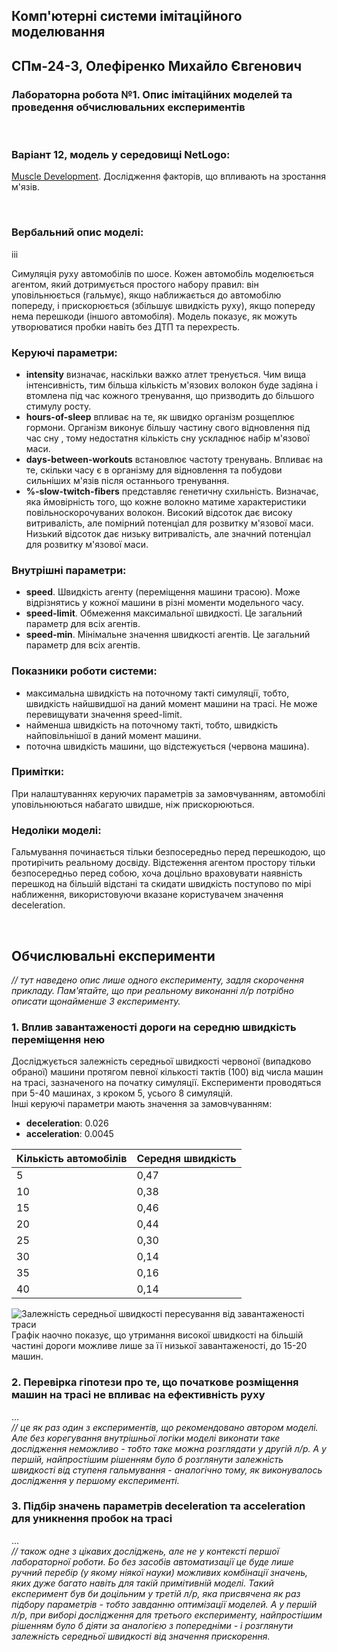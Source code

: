 ## Комп'ютерні системи імітаційного моделювання
## СПм-24-3, **Олефіренко Михайло Євгенович**
### Лабораторна робота №**1**. Опис імітаційних моделей та проведення обчислювальних експериментів

<br>

### Варіант 12, модель у середовищі NetLogo:
[Muscle Development](http://www.netlogoweb.org/launch#http://www.netlogoweb.org/assets/modelslib/Sample%20Models/Biology/Muscle%20Development.nlogo). Дослідження факторів, що впливають на зростання м'язів.

<br>

### Вербальний опис моделі:
ііі

Симуляція руху автомобілів по шосе. Кожен автомобіль моделюється агентом, який дотримується простого набору правил: він уповільнюється (гальмує), якщо наближається до автомобілю попереду, і прискорюється (збільшує швидкість руху), якщо попереду нема перешкоди (іншого автомобіля). Модель показує, як можуть утворюватися пробки навіть без ДТП та перехресть.

### Керуючі параметри:
- **intensity** визначає, наскільки важко атлет тренується. Чим вища інтенсивність, тим більша кількість м'язових волокон буде задіяна і втомлена під час кожного тренування, що призводить до більшого стимулу росту.
- **hours-of-sleep** впливає на те, як швидко організм розщеплює гормони. Організм виконує більшу частину свого відновлення під час сну , тому недостатня кількість сну ускладнює набір м'язової маси.
- **days-between-workouts** встановлює частоту тренувань. Впливає на те, скільки часу є в організму для відновлення та побудови сильніших м'язів після останнього тренування.
- **%-slow-twitch-fibers** представляє генетичну схильність. Визначає, яка ймовірність того, що кожне волокно матиме характеристики повільноскорочуваних волокон. Високий відсоток дає високу витривалість, але помірний потенціал для розвитку м'язової маси. Низький відсоток дає низьку витривалість, але значний потенціал для розвитку м'язової маси.

### Внутрішні параметри:
- **speed**. Швидкість агенту (переміщення машини трасою). Може відрізнятись у кожної машини в різні моменти модельного часу.
- **speed-limit**. Обмеження максимальної швидкості. Це загальний параметр для всіх агентів.
- **speed-min**. Мінімальне значення швидкості агентів. Це загальний параметр для всіх агентів.

### Показники роботи системи:
- максимальна швидкість на поточному такті симуляції, тобто, швидкість найшвидшої на даний момент машини на трасі. Не може перевищувати значення speed-limit.
- найменша швидкість на поточному такті, тобто, швидкість найповільнішої в даний момент машини.
- поточна швидкість машини, що відстежується (червона машина).

### Примітки:
При налаштуваннях керуючих параметрів за замовчуванням, автомобілі уповільнюються набагато швидше, ніж прискорюються.

### Недоліки моделі:
Гальмування починається тільки безпосередньо перед перешкодою, що протирічить реальному досвіду. Відстеження агентом простору тільки безпосередньо перед собою, хоча доцільно враховувати наявність перешкод на більшій відстані та скидати швидкість поступово по мірі наближення, використовуючи вказане користувачем значення deceleration.

<br>

## Обчислювальні експерименти
*// тут наведено опис лише одного експерименту, задля скорочення прикладу. Пам'ятайте, що при реальному виконанні л/р потрібно описати щонайменше 3 експерименту.* 
### 1. Вплив завантаженості дороги на середню швидкість переміщення нею
Досліджується залежність середньої швидкості червоної (випадково обраної) машини протягом певної кількості тактів (100) від числа машин на трасі, зазначеного на початку симуляції.
Експерименти проводяться при 5-40 машинах, з кроком 5, усього 8 симуляцій.  
Інші керуючі параметри мають значення за замовчуванням:
- **deceleration**: 0.026
- **acceleration**: 0.0045

<table>
<thead>
<tr><th>Кількість автомобілів</th><th>Середня швидкість</th></tr>
</thead>
<tbody>
<tr><td>5</td><td>0,47</td></tr>
<tr><td>10</td><td>0,38</td></tr>
<tr><td>15</td><td>0,46</td></tr>
<tr><td>20</td><td>0,44</td></tr>
<tr><td>25</td><td>0,30</td></tr>
<tr><td>30</td><td>0,14</td></tr>
<tr><td>35</td><td>0,16</td></tr>
<tr><td>40</td><td>0,14</td></tr>
</tbody>
</table>

![Залежність середньої швидкості пересування від завантаженості траси](fig1.png)
Графік наочно показує, що утримання високої швидкості на більшій частині дороги можливе лише за її низької завантаженості, до 15-20 машин.

### 2. Перевірка гіпотези про те, що початкове розміщення машин на трасі не впливає на ефективність руху
...  
*// це як раз один з експериментів, що рекомендовано автором моделі. Але без корегування внутрішньої логіки моделі виконати таке дослідження неможливо - тобто таке можна розглядати у другій л/р. А у першій, найпростішим рішенням було б розглянути залежність швидкості від ступеня гальмування - аналогічно тому, як виконувалось дослідження у першому експерименті.*
### 3. Підбір значень параметрів deceleration та acceleration для уникнення пробок на трасі
...  
*// також одне з цікавих досліджень, але не у контексті першої лабораторної роботи. Бо без засобів автоматизації це буде лише ручний перебір (у якому ніякої науки) можливих комбінації значень, яких дуже багато навіть для такій примітивній моделі. Такий експеримент був би доцільним у третій л/р, яка присвячена як раз підбору параметрів - тобто завданню оптимізації моделей. А у першій л/р, при виборі дослідження для третього експерименту, найпростішим рішенням було б діяти за аналогією з попередніми - і розглянути залежність середньої швидкості від значення прискорення.*
